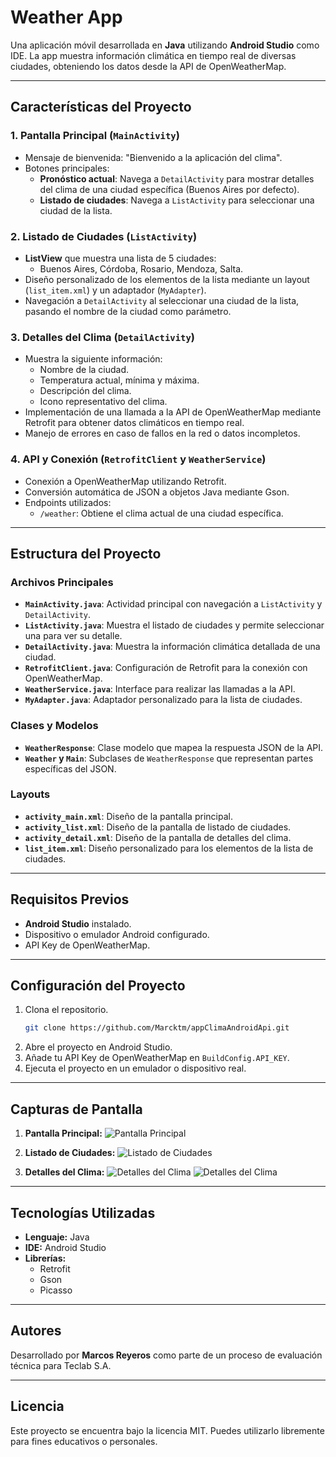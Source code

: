 # Weather App

Una aplicación móvil desarrollada en **Java** utilizando **Android Studio** como IDE. La app muestra información climática en tiempo real de diversas ciudades, obteniendo los datos desde la API de OpenWeatherMap.

---

## **Características del Proyecto**

### **1. Pantalla Principal (`MainActivity`)**
- Mensaje de bienvenida: "Bienvenido a la aplicación del clima".
- Botones principales:
  - **Pronóstico actual**: Navega a `DetailActivity` para mostrar detalles del clima de una ciudad específica (Buenos Aires por defecto).
  - **Listado de ciudades**: Navega a `ListActivity` para seleccionar una ciudad de la lista.

### **2. Listado de Ciudades (`ListActivity`)**
- **ListView** que muestra una lista de 5 ciudades:
  - Buenos Aires, Córdoba, Rosario, Mendoza, Salta.
- Diseño personalizado de los elementos de la lista mediante un layout (`list_item.xml`) y un adaptador (`MyAdapter`).
- Navegación a `DetailActivity` al seleccionar una ciudad de la lista, pasando el nombre de la ciudad como parámetro.

### **3. Detalles del Clima (`DetailActivity`)**
- Muestra la siguiente información:
  - Nombre de la ciudad.
  - Temperatura actual, mínima y máxima.
  - Descripción del clima.
  - Icono representativo del clima.
- Implementación de una llamada a la API de OpenWeatherMap mediante Retrofit para obtener datos climáticos en tiempo real.
- Manejo de errores en caso de fallos en la red o datos incompletos.

### **4. API y Conexión (`RetrofitClient` y `WeatherService`)**
- Conexión a OpenWeatherMap utilizando Retrofit.
- Conversión automática de JSON a objetos Java mediante Gson.
- Endpoints utilizados:
  - `/weather`: Obtiene el clima actual de una ciudad específica.

---

## **Estructura del Proyecto**

### **Archivos Principales**
- **`MainActivity.java`**: Actividad principal con navegación a `ListActivity` y `DetailActivity`.
- **`ListActivity.java`**: Muestra el listado de ciudades y permite seleccionar una para ver su detalle.
- **`DetailActivity.java`**: Muestra la información climática detallada de una ciudad.
- **`RetrofitClient.java`**: Configuración de Retrofit para la conexión con OpenWeatherMap.
- **`WeatherService.java`**: Interface para realizar las llamadas a la API.
- **`MyAdapter.java`**: Adaptador personalizado para la lista de ciudades.

### **Clases y Modelos**
- **`WeatherResponse`**: Clase modelo que mapea la respuesta JSON de la API.
- **`Weather` y `Main`**: Subclases de `WeatherResponse` que representan partes específicas del JSON.

### **Layouts**
- **`activity_main.xml`**: Diseño de la pantalla principal.
- **`activity_list.xml`**: Diseño de la pantalla de listado de ciudades.
- **`activity_detail.xml`**: Diseño de la pantalla de detalles del clima.
- **`list_item.xml`**: Diseño personalizado para los elementos de la lista de ciudades.

---

## **Requisitos Previos**
- **Android Studio** instalado.
- Dispositivo o emulador Android configurado.
- API Key de OpenWeatherMap.

---

## **Configuración del Proyecto**
1. Clona el repositorio.
   ```bash
   git clone https://github.com/Marcktm/appClimaAndroidApi.git
   ```
2. Abre el proyecto en Android Studio.
3. Añade tu API Key de OpenWeatherMap en `BuildConfig.API_KEY`.
4. Ejecuta el proyecto en un emulador o dispositivo real.

---

## **Capturas de Pantalla**
1. **Pantalla Principal:**
   ![Pantalla Principal](./img/Screenshot%202024-12-08%2012.40.12.png)

2. **Listado de Ciudades:**
   ![Listado de Ciudades](./img/Screenshot%202024-12-08%2012.43.58.png)

3. **Detalles del Clima:**
   ![Detalles del Clima](./img/Screenshot%202024-12-08%2012.44.30.png)
   ![Detalles del Clima](./img/Screenshot%202024-12-08%2012.45.46.png)

---

## **Tecnologías Utilizadas**
- **Lenguaje:** Java
- **IDE:** Android Studio
- **Librerías:**
  - Retrofit
  - Gson
  - Picasso

---

## **Autores**
Desarrollado por **Marcos Reyeros** como parte de un proceso de evaluación técnica para Teclab S.A.

---

## **Licencia**
Este proyecto se encuentra bajo la licencia MIT. Puedes utilizarlo libremente para fines educativos o personales.
